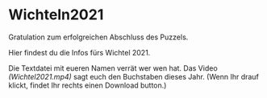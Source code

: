 # Wichteln2021

Gratulation zum erfolgreichen Abschluss des Puzzels. 

Hier findest du die Infos fürs Wichtel 2021. 

Die Textdatei mit eueren Namen verrät wer wen hat. Das Video _(Wichtel2021.mp4)_ sagt euch den Buchstaben dieses Jahr. (Wenn Ihr drauf klickt, findet Ihr rechts einen Download button.) 


